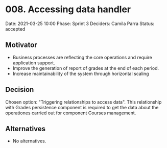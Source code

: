 # 008. Accessing data handler

Date: 2021-03-25 10:00
Phase: Sprint 3
Deciders: Camila Parra
Status: accepted

## Motivator

* Business processes are reflecting the core operations and require application support.
* Improve the generation of report of grades at the end of each period.
* Increase maintainability of the system through horizontal scaling

## Decision

Chosen option: "Triggering relationships to access data". This relationship with Grades persistence component is required to get the data about the operationes carried out for component Courses management.

## Alternatives

* No alternatives.